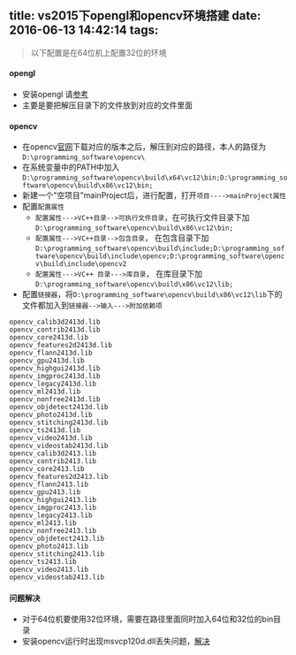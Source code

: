 title: vs2015下opengl和opencv环境搭建
date: 2016-06-13 14:42:14
tags:
---
> 以下配置是在64位机上配置32位的环境

#### opengl
+ 安装opengl 请[参考](http://www.xiaobao1993.com/31.html) 
+ 主要是要把解压目录下的文件放到对应的文件里面

<!-- more -->

#### opencv
+ 在opencv[官网](http://opencv.org/)下载对应的版本之后，解压到对应的路径，本人的路径为`D:\programming_software\opencv\`
+ 在系统变量中的PATH中加入`D:\programming_software\opencv\build\x64\vc12\bin;D:\programming_software\opencv\build\x86\vc12\bin;`
+ 新建一个"空项目"mainProject后，进行配置，打开`项目---->mainProject属性`
+ 配置`配置属性`
	- `配置属性--->VC++目录-->可执行文件目录`，在可执行文件目录下加`D:\programming_software\opencv\build\x86\vc12\bin;`
	- `配置属性--->VC++目录-->包含目录`， 在包含目录下加`D:\programming_software\opencv\build\include;D:\programming_software\opencv\build\include\opencv;D:\programming_software\opencv\build\include\opencv2`
	- `配置属性--->VC++ 目录--->库目录`， 在库目录下加`D:\programming_software\opencv\build\x86\vc12\lib;`
+ 配置`链接器`，将`D:\programming_software\opencv\build\x86\vc12\lib`下的文件都加入到`链接器-->输入--->附加依赖项`
```
opencv_calib3d2413d.lib
opencv_contrib2413d.lib
opencv_core2413d.lib
opencv_features2d2413d.lib
opencv_flann2413d.lib
opencv_gpu2413d.lib
opencv_highgui2413d.lib
opencv_imgproc2413d.lib
opencv_legacy2413d.lib
opencv_ml2413d.lib
opencv_nonfree2413d.lib
opencv_objdetect2413d.lib
opencv_photo2413d.lib
opencv_stitching2413d.lib
opencv_ts2413d.lib
opencv_video2413d.lib
opencv_videostab2413d.lib
opencv_calib3d2413.lib
opencv_contrib2413.lib
opencv_core2413.lib
opencv_features2d2413.lib
opencv_flann2413.lib
opencv_gpu2413.lib
opencv_highgui2413.lib
opencv_imgproc2413.lib
opencv_legacy2413.lib
opencv_ml2413.lib
opencv_nonfree2413.lib
opencv_objdetect2413.lib
opencv_photo2413.lib
opencv_stitching2413.lib
opencv_ts2413.lib
opencv_video2413.lib
opencv_videostab2413.lib
```

#### 问题解决
+ 对于64位机要使用32位环境，需要在路径里面同时加入64位和32位的bin目录
+ 安装opencv运行时出现msvcp120d.dll丢失问题，[解决](http://www.cnblogs.com/ronaldHU/p/5000275.html)